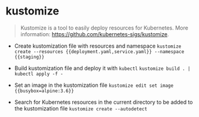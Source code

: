 # kustomize
> Kustomize is a tool to easily deploy resources for Kubernetes.
> More information: <https://github.com/kubernetes-sigs/kustomize>.

- Create kustomization file with resources and namespace
`kustomize create --resources {{deployment.yaml,service.yaml}} --namespace {{staging}}`

- Build kustomization file and deploy it with `kubectl`
`kustomize build . | kubectl apply -f -`

- Set an image in the kustomization file
`kustomize edit set image {{busybox=alpine:3.6}}`

- Search for Kubernetes resources in the current directory to be added to the kustomization file
`kustomize create --autodetect`
